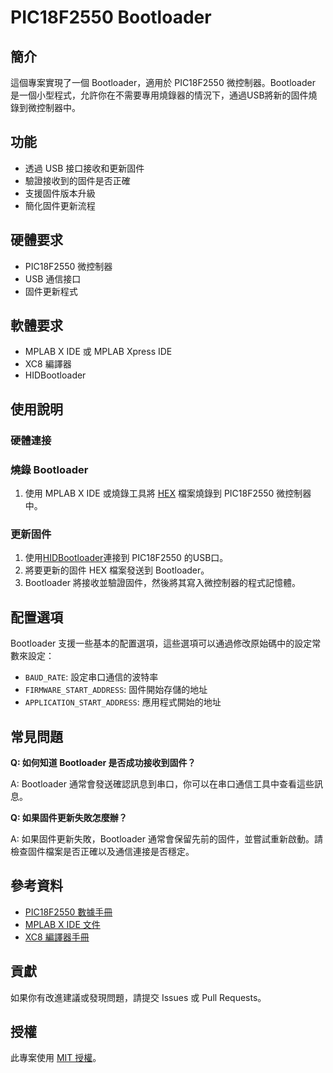# PIC18F2550 Bootloader

## 簡介

這個專案實現了一個 Bootloader，適用於 PIC18F2550 微控制器。Bootloader 是一個小型程式，允許你在不需要專用燒錄器的情況下，通過USB將新的固件燒錄到微控制器中。

## 功能

- 透過 USB 接口接收和更新固件
- 驗證接收到的固件是否正確
- 支援固件版本升級
- 簡化固件更新流程

## 硬體要求

- PIC18F2550 微控制器
- USB 通信接口
- 固件更新程式

## 軟體要求

- MPLAB X IDE 或 MPLAB Xpress IDE
- XC8 編譯器
- HIDBootloader

## 使用說明

### 硬體連接

### 燒錄 Bootloader

1. 使用 MPLAB X IDE 或燒錄工具將 [HEX](https://github.com/SuperRockManZero/PIC18F2550-Bootloader/blob/main/Code/production/Bootloader_PIC18F2550.production.hex) 檔案燒錄到 PIC18F2550 微控制器中。

### 更新固件

1. 使用[HIDBootloader](https://github.com/SuperRockManZero/PIC18F2550-Bootloader/blob/main/Manual%20and%20Win%20APP/Win/HIDBootloader.exe)連接到 PIC18F2550 的USB口。
2. 將要更新的固件 HEX 檔案發送到 Bootloader。
3. Bootloader 將接收並驗證固件，然後將其寫入微控制器的程式記憶體。

## 配置選項

Bootloader 支援一些基本的配置選項，這些選項可以通過修改原始碼中的設定常數來設定：

- `BAUD_RATE`: 設定串口通信的波特率
- `FIRMWARE_START_ADDRESS`: 固件開始存儲的地址
- `APPLICATION_START_ADDRESS`: 應用程式開始的地址

## 常見問題

**Q: 如何知道 Bootloader 是否成功接收到固件？**

A: Bootloader 通常會發送確認訊息到串口，你可以在串口通信工具中查看這些訊息。

**Q: 如果固件更新失敗怎麼辦？**

A: 如果固件更新失敗，Bootloader 通常會保留先前的固件，並嘗試重新啟動。請檢查固件檔案是否正確以及通信連接是否穩定。

## 參考資料

- [PIC18F2550 數據手冊](https://www.microchip.com/wwwproducts/en/PIC18F2550)
- [MPLAB X IDE 文件](https://www.microchip.com/mplab/mplab-x-ide)
- [XC8 編譯器手冊](https://www.microchip.com/mplab/compilers)

## 貢獻

如果你有改進建議或發現問題，請提交 Issues 或 Pull Requests。

## 授權

此專案使用 [MIT 授權](LICENSE)。

